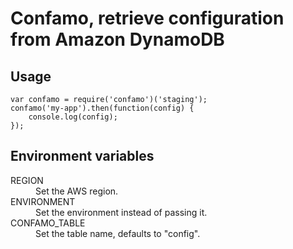 # Confamo, retrieve configuration from Amazon DynamoDB

## Usage

    var confamo = require('confamo')('staging');
    confamo('my-app').then(function(config) {
        console.log(config);
    });
    
## Environment variables

<dl>
<dt>REGION</dt><dd>Set the AWS region.</dd>
<dt>ENVIRONMENT</dt><dd>Set the environment instead of passing it.</dd>
<dt>CONFAMO_TABLE</dt><dd>Set the table name, defaults to "config".</dd>
</dl>

